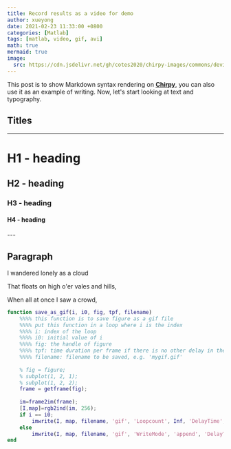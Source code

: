 ```yaml
---
title: Record results as a video for demo
author: xueyong
date: 2021-02-23 11:33:00 +0800
categories: [Matlab]
tags: [matlab, video, gif, avi]
math: true
mermaid: true
image:
  src: https://cdn.jsdelivr.net/gh/cotes2020/chirpy-images/commons/devices-mockup.png
---
```


This post is to show Markdown syntax rendering on [**Chirpy**](https://github.com/cotes2020/jekyll-theme-chirpy/fork), you can also use it as an example of writing. Now, let's start looking at text and typography.


## Titles
---
# H1 - heading

<h2 data-toc-skip>H2 - heading</h2>

<h3 data-toc-skip>H3 - heading</h3>

<h4>H4 - heading</h4>
---
<br>

## Paragraph

I wandered lonely as a cloud

That floats on high o'er vales and hills,

When all at once I saw a crowd,

```matlab
function save_as_gif(i, i0, fig, tpf, filename)
	%%%% this function is to save figure as a gif file
	%%%% put this function in a loop where i is the index
	%%%% i: index of the loop
	%%%% i0: initial value of i
	%%%% fig: the handle of figure
	%%%% tpf: time duration per frame if there is no other delay in the loop, e.g. 0.3
	%%%% filename: filename to be saved, e.g. 'mygif.gif'
	
	% fig = figure;
	% subplot(1, 2, 1);
	% subplot(1, 2, 2);
	frame = getframe(fig);
	
	im=frame2im(frame);
	[I,map]=rgb2ind(im, 256);
	if i == i0;
	    imwrite(I, map, filename, 'gif', 'Loopcount', Inf, 'DelayTime', tpf);%其中Loopcount设置为Inf可以让这个动画无限播放下去
	else
	    imwrite(I, map, filename, 'gif', 'WriteMode', 'append', 'DelayTime', tpf);
end
```



